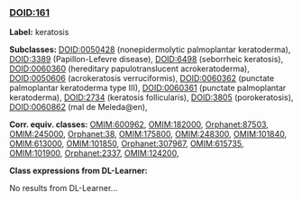
### [DOID:161](http://purl.obolibrary.org/obo/DOID_161)
**Label:** keratosis

**Subclasses:** [DOID:0050428](http://purl.obolibrary.org/obo/DOID_0050428) (nonepidermolytic palmoplantar keratoderma), [DOID:3389](http://purl.obolibrary.org/obo/DOID_3389) (Papillon-Lefevre disease), [DOID:6498](http://purl.obolibrary.org/obo/DOID_6498) (seborrheic keratosis), [DOID:0060360](http://purl.obolibrary.org/obo/DOID_0060360) (hereditary papulotranslucent acrokeratoderma), [DOID:0050606](http://purl.obolibrary.org/obo/DOID_0050606) (acrokeratosis verruciformis), [DOID:0060362](http://purl.obolibrary.org/obo/DOID_0060362) (punctate palmoplantar keratoderma type III), [DOID:0060361](http://purl.obolibrary.org/obo/DOID_0060361) (punctate palmoplantar keratoderma), [DOID:2734](http://purl.obolibrary.org/obo/DOID_2734) (keratosis follicularis), [DOID:3805](http://purl.obolibrary.org/obo/DOID_3805) (porokeratosis), [DOID:0060862](http://purl.obolibrary.org/obo/DOID_0060862) (mal de Meleda@en), 

**Corr. equiv. classes:** [OMIM:600962](http://purl.obolibrary.org/obo/OMIM_600962), [OMIM:182000](http://purl.obolibrary.org/obo/OMIM_182000), [Orphanet:87503](http://www.orpha.net/ORDO/Orphanet_87503), [OMIM:245000](http://purl.obolibrary.org/obo/OMIM_245000), [Orphanet:38](http://www.orpha.net/ORDO/Orphanet_38), [OMIM:175800](http://purl.obolibrary.org/obo/OMIM_175800), [OMIM:248300](http://purl.obolibrary.org/obo/OMIM_248300), [OMIM:101840](http://purl.obolibrary.org/obo/OMIM_101840), [OMIM:613000](http://purl.obolibrary.org/obo/OMIM_613000), [OMIM:101850](http://purl.obolibrary.org/obo/OMIM_101850), [Orphanet:307967](http://www.orpha.net/ORDO/Orphanet_307967), [OMIM:615735](http://purl.obolibrary.org/obo/OMIM_615735), [OMIM:101900](http://purl.obolibrary.org/obo/OMIM_101900), [Orphanet:2337](http://www.orpha.net/ORDO/Orphanet_2337), [OMIM:124200](http://purl.obolibrary.org/obo/OMIM_124200), 

**Class expressions from DL-Learner:**

No results from DL-Learner...



